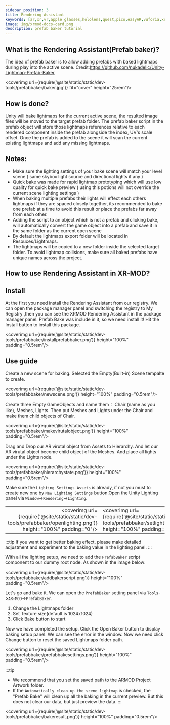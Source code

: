 ```yaml
---
sidebar_position: 3
title: Rendering Assistant
keywords: [ar,xr,vr,apple glasses,hololens,quest,pico,easyAR,vuforia,xrmod,mod,doc,metaverse,facebook,meta,unity]
image: img/xrmod-docs-card.png
description: prefab baker tutorial
---
```


## What is the Rendering Assistant(Prefab baker)?

The idea of prefab baker is to allow adding prefabs with baked lightmaps during play into the active scene.
Credit:https://github.com/nukadelic/Unity-Lightmap-Prefab-Baker

<coverimg  url={require('@site/static/static/dev-tools/prefabbaker/baker.jpg')} fit="cover" height="25rem"/>


## How is done?

Unity will bake lightmaps for the current active scene, the resulted image files will be moved to the target prefab folder. The prefab baker script in the prefab object will store those lightmaps references relative to each rendered component inside the prefab alongside the index, UV's scale offset. Once the prefab is added to the scene it will scan the current existing lightmaps and add any missing lightmaps.

## Notes:
- Make sure the lighting settings of your bake scene will match your level scene ( same skybox light source and directional lights if any )
- Quick bake was made for rapid lightmap prototyping which will use low quality for quick bake preview ( using this potions will not override the current scene lighting settings )
- When baking multiple prefabs their lights will effect each others lightmaps if they are spaced closely together, its recommended to bake one prefab at a time to avoid this result or place the prefabs far away from each other.
- Adding the script to an object which is not a prefab and clicking bake, will automatically convert the game object into a prefab and save it in the same folder as the current open scene
- By default the lightmaps export folder will be located in Resouces/Lightmaps.
- The lightmaps will be copied to a new folder inside the selected target folder. To avoid lightmap collisions, make sure all baked prefabs have unique names across the project.


## How to use Rendering Assistant in XR-MOD?

## Install

At the first you need install the Rendering Assistant from our registry. We can open the package manager panel and switching the registry to My Registry ,then you can see the XRMOD Rendering Assistant in the package manager panel. Prefab Bake was include in it, so we need install it! Hit the Install button to install this package.

<coverimg  url={require('@site/static/static/dev-tools/prefabbaker/installprefabbaker.png')} height="100%" padding="0.5rem"/>

## Use guide

Create a new scene for baking. Selected the Empty(Built-in) Scene tempalte to create.

<coverimg  url={require('@site/static/static/dev-tools/prefabbaker/newscene.png')} height="100%" padding="0.5rem"/>

Create three Empty GameObjects and name them： Chair (name as you like), Meshes, Lights. Then put Meshes and Lights under the Chair and make them child objects of Chair.

<coverimg  url={require('@site/static/static/dev-tools/prefabbaker/makevirutalobject.png')} height="100%" padding="0.5rem"/>

Drag and Drop our AR virutal object from Assets to Hierarchy. And let our AR virutal object  become child object of the Meshes. And place all lights under the Lights node.


<coverimg  url={require('@site/static/static/dev-tools/prefabbaker/hierarchystate.png')} height="100%" padding="0.5rem"/>


Make sure the `Lighting Settings Assets` is already, if not you must to create new one by `New Lighting Settings` button.Open the Unity Lighting panel via `Window`->`Rendering`->`Lighting`.

|||
|--:|:--|
|<coverimg  url={require('@site/static/static/dev-tools/prefabbaker/openlighting.png')} height="100%" padding="0"/>|<coverimg  url={require('@site/static/static/dev-tools/prefabbaker/setlighting.png')} height="100%" padding="0"/>|

:::tip
If you want to get better baking effect, please make detailed adjustment and experiment to the baking value in the lighting panel.
:::

With all the lighting setup, we need to add the `PrefabBaker` script component to our dummy root node. As shown in the image below:

<coverimg  url={require('@site/static/static/dev-tools/prefabbaker/addbakerscript.png')} height="100%" padding="0.5rem"/>

Let's go and bake it. We can open the `PrefabBaker` setting panel via `Tools`->`AR-MOD`->`PrefabBaker`.

1. Change the Lightmaps folder 
2. Set Texture size(default is 1024x1024)
3. Click Bake button to start

Now we have completed the setup. Click the Open Baker button to display baking setup panel. We can see the error in the window. Now we need click Change button to reset the saved Lightmaps folder path.

<coverimg  url={require('@site/static/static/dev-tools/prefabbaker/prefabbakesettings.png')} height="100%" padding="0.5rem"/>


:::tip
- We recommend that you set the saved path to the ARMOD Project Artwork folder.
- If the `Automatically clean up the scene lightmap` is checked, the "Prefab Bake" will clean up all the baking in the current preview. But this does not clear our data, but just preview the data.
:::

<coverimg  url={require('@site/static/static/dev-tools/prefabbaker/bakeresult.png')} height="100%" padding="0.5rem"/>
